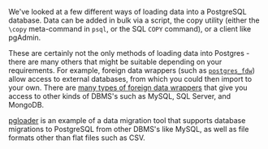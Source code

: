 We've looked at a few different ways of loading data into a PostgreSQL database.
 Data can be added in bulk via a script, the copy utility (either the `\copy` 
 meta-command in `psql`, or the SQL `COPY` command), or a client like pgAdmin.

These are certainly not the only methods of loading data into Postgres - there 
are many others that might be suitable depending on your requirements. For example, foreign data wrappers (such as [`postgres_fdw`](https://www.postgresql.org/docs/current/postgres-fdw.html)) allow access to external databases, from which you could then import to your own. There are [many types of foreign data wrappers](https://wiki.postgresql.org/wiki/Foreign_data_wrappers) that give you access to other kinds of DBMS's such as MySQL, SQL Server, and MongoDB.

[pgloader](https://pgloader.io/) is an example of a data migration tool that 
supports database migrations to PostgreSQL from other DBMS's like MySQL, as 
well as file formats other than flat files such as CSV.  

